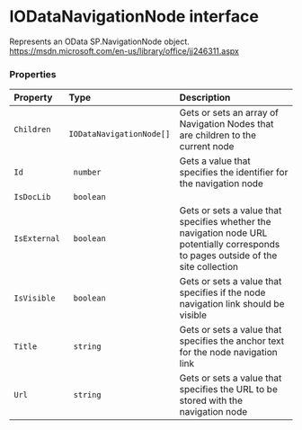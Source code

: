 # IODataNavigationNode interface

Represents an OData SP.NavigationNode object. 
https://msdn.microsoft.com/en-us/library/office/jj246311.aspx



### Properties

| Property	   | Type	| Description|
|:-------------|:-------|:-----------|
|`Children`      |` IODataNavigationNode[]` | Gets or sets an array of Navigation Nodes that are children to the current node |
|`Id`      |` number` | Gets a value that specifies the identifier for the navigation node |
|`IsDocLib`      |` boolean` |  |
|`IsExternal`      |` boolean` | Gets or sets a value that specifies whether the navigation node URL potentially  corresponds to pages outside of the site collection |
|`IsVisible`      |` boolean` | Gets or sets a value that specifies if the node navigation link should be visible |
|`Title`      |` string` | Gets or sets a value that specifies the anchor text for the node navigation link |
|`Url`      |` string` | Gets or sets a value that specifies the URL to be stored with the navigation node |




